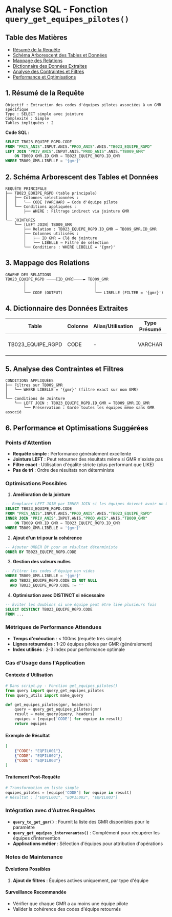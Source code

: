 # Analyse SQL - Fonction `query_get_equipes_pilotes()`

## Table des Matières
- [Résumé de la Requête](#résumé-de-la-requête)
- [Schéma Arborescent des Tables et Données](#schéma-arborescent-des-tables-et-données)
- [Mappage des Relations](#mappage-des-relations)
- [Dictionnaire des Données Extraites](#dictionnaire-des-données-extraites)
- [Analyse des Contraintes et Filtres](#analyse-des-contraintes-et-filtres)
- [Performance et Optimisations](#performance-et-optimisations)

## 1. Résumé de la Requête

```
Objectif : Extraction des codes d'équipes pilotes associées à un GMR spécifique
Type : SELECT simple avec jointure
Complexité : Simple
Tables impliquées : 2
```

**Code SQL :**
```sql
SELECT TB023_EQUIPE_RGPD.CODE 
FROM "PRIV_ANIS".INPUT.ANIS."PROD_ANIS".ANIS."TB023_EQUIPE_RGPD" 
LEFT JOIN "PRIV_ANIS".INPUT.ANIS."PROD_ANIS".ANIS."TB009_GMR" 
    ON TB009_GMR.ID_GMR = TB023_EQUIPE_RGPD.ID_GMR 
WHERE TB009_GMR.LIBELLE = '{gmr}'
```

## 2. Schéma Arborescent des Tables et Données

```
REQUÊTE PRINCIPALE
├── TB023_EQUIPE_RGPD (table principale)
│   ├── Colonnes sélectionnées :
│   │   └── CODE (VARCHAR) → Code d'équipe pilote
│   └── Conditions appliquées :
│       ├── WHERE : Filtrage indirect via jointure GMR
│
└── JOINTURES
    └── [LEFT JOIN] TB009_GMR
        ├── Relation : TB023_EQUIPE_RGPD.ID_GMR ↔ TB009_GMR.ID_GMR
        ├── Colonnes utilisées :
        │   ├── ID_GMR → Clé de jointure
        │   └── LIBELLE → Filtre de sélection
        └── Conditions : WHERE LIBELLE = '{gmr}'
```

## 3. Mappage des Relations

```
GRAPHE DES RELATIONS
TB023_EQUIPE_RGPD ────[ID_GMR]────► TB009_GMR
        │                              │
        │                              │
        └── CODE (OUTPUT)              └── LIBELLE (FILTER = '{gmr}')
```

## 4. Dictionnaire des Données Extraites

| Table | Colonne | Alias/Utilisation | Type Présumé | Rôle dans le Résultat |
|-------|---------|-------------------|--------------|----------------------|
| TB023_EQUIPE_RGPD | CODE | - | VARCHAR | Code identificateur équipe pilote |

## 5. Analyse des Contraintes et Filtres

```
CONDITIONS APPLIQUÉES
├── Filtres sur TB009_GMR
│   └── WHERE LIBELLE = '{gmr}' (filtre exact sur nom GMR)
│
└── Conditions de Jointure
    └── LEFT JOIN : TB023_EQUIPE_RGPD.ID_GMR = TB009_GMR.ID_GMR
        └── Préservation : Garde toutes les équipes même sans GMR associé
```

## 6. Performance et Optimisations Suggérées

### Points d'Attention
- **Requête simple** : Performance généralement excellente
- **Jointure LEFT** : Peut retourner des résultats même si GMR n'existe pas
- **Filtre exact** : Utilisation d'égalité stricte (plus performant que LIKE)
- **Pas de tri** : Ordre des résultats non déterministe

### Optimisations Possibles

1. **Amélioration de la jointure**
```sql
-- Remplacer LEFT JOIN par INNER JOIN si les équipes doivent avoir un GMR
SELECT TB023_EQUIPE_RGPD.CODE 
FROM "PRIV_ANIS".INPUT.ANIS."PROD_ANIS".ANIS."TB023_EQUIPE_RGPD" 
INNER JOIN "PRIV_ANIS".INPUT.ANIS."PROD_ANIS".ANIS."TB009_GMR" 
    ON TB009_GMR.ID_GMR = TB023_EQUIPE_RGPD.ID_GMR 
WHERE TB009_GMR.LIBELLE = '{gmr}'
```

2. **Ajout d'un tri pour la cohérence**
```sql
-- Ajouter ORDER BY pour un résultat déterministe
ORDER BY TB023_EQUIPE_RGPD.CODE
```

3. **Gestion des valeurs nulles**
```sql
-- Filtrer les codes d'équipe non vides
WHERE TB009_GMR.LIBELLE = '{gmr}' 
  AND TB023_EQUIPE_RGPD.CODE IS NOT NULL 
  AND TB023_EQUIPE_RGPD.CODE != ''
```

4. **Optimisation avec DISTINCT si nécessaire**
```sql
-- Éviter les doublons si une équipe peut être liée plusieurs fois
SELECT DISTINCT TB023_EQUIPE_RGPD.CODE 
FROM ...
```

### Métriques de Performance Attendues
- **Temps d'exécution** : < 100ms (requête très simple)
- **Lignes retournées** : 1-20 équipes pilotes par GMR (généralement)
- **Index utilisés** : 2-3 index pour performance optimale

### Cas d'Usage dans l'Application

#### Contexte d'Utilisation
```python
# Dans script.py - Fonction get_equipes_pilotes()
from query import query_get_equipes_pilotes
from query_utils import make_query

def get_equipes_pilotes(gmr, headers):
    query = query_get_equipes_pilotes(gmr)
    result = make_query(query, headers)
    equipes = [equipe['CODE'] for equipe in result]
    return equipes
```

#### Exemple de Résultat
```json
[
    {"CODE": "EQPIL001"},
    {"CODE": "EQPIL002"},
    {"CODE": "EQPIL003"}
]
```

#### Traitement Post-Requête
```python
# Transformation en liste simple
equipes_pilotes = [equipe['CODE'] for equipe in result]
# Résultat : ["EQPIL001", "EQPIL002", "EQPIL003"]
```

### Intégration avec d'Autres Requêtes
- **`query_to_get_gmr()`** : Fournit la liste des GMR disponibles pour le paramètre
- **`query_get_equipes_intervenantes()`** : Complément pour récupérer les équipes d'intervention
- **Applications métier** : Sélection d'équipes pour attribution d'opérations

### Notes de Maintenance

#### Évolutions Possibles
1. **Ajout de filtres** : Équipes actives uniquement, par type d'équipe

#### Surveillance Recommandée
- Vérifier que chaque GMR a au moins une équipe pilote
- Valider la cohérence des codes d'équipe retournés